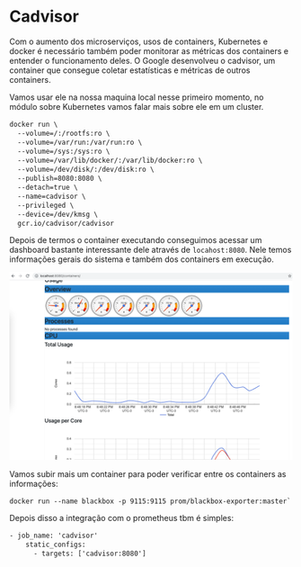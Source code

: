 # Cadvisor

Com o aumento dos microserviços, usos de containers, Kubernetes e docker é necessário também poder monitorar as métricas dos containers e entender o funcionamento deles. O Google desenvolveu o cadvisor, um container que consegue coletar estatísticas e métricas de outros containers.

Vamos usar ele na nossa maquina local nesse primeiro momento, no módulo sobre Kubernetes vamos falar mais sobre ele em um cluster.

```
docker run \
  --volume=/:/rootfs:ro \
  --volume=/var/run:/var/run:ro \
  --volume=/sys:/sys:ro \
  --volume=/var/lib/docker/:/var/lib/docker:ro \
  --volume=/dev/disk/:/dev/disk:ro \
  --publish=8080:8080 \
  --detach=true \
  --name=cadvisor \
  --privileged \
  --device=/dev/kmsg \
  gcr.io/cadvisor/cadvisor
```

Depois de termos o container executando conseguimos acessar um dashboard bastante interessante dele através de `locahost:8080`. Nele temos informações gerais do sistema e também dos containers em execução.

![cadvisor](/05_exporters/images/cadvisor.png "cadvisor Exporter")

Vamos subir mais um container para poder verificar entre os containers as informações:

```
docker run --name blackbox -p 9115:9115 prom/blackbox-exporter:master`
```



Depois disso a integração com o prometheus tbm é simples:

```
- job_name: 'cadvisor'
    static_configs:
      - targets: ['cadvisor:8080']
```
